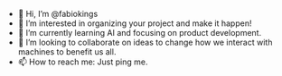 - 👋 Hi, I’m @fabiokings
- 👀 I’m interested in organizing your project and make it happen!
- 🌱 I’m currently learning AI and focusing on product development.
- 💞️ I’m looking to collaborate on ideas to change how we interact with machines to benefit us all.
- 📫 How to reach me: Just ping me.

<!---
fabiokings/fabiokings is a ✨ special ✨ repository because its `README.md` (this file) appears on your GitHub profile.
You can click the Preview link to take a look at your changes.
--->
